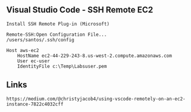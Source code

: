 ## Visual Studio Code - SSH Remote EC2
```
Install SSH Remote Plug-in (Microsoft)
```
```
Remote-SSH:Open Configuration File...
/users/santos/.ssh/config
```


```
Host aws-ec2
    HostName ec2-44-229-243-8.us-west-2.compute.amazonaws.com
    User ec-user
    IdentityFile c:\Temp\Labsuser.pem
```

## Links
```
https://medium.com/@christyjacob4/using-vscode-remotely-on-an-ec2-instance-7822c4032cff
```
